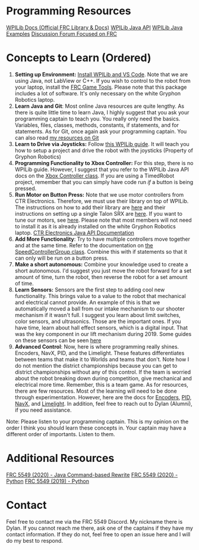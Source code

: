 # Programming Resources

[WPILib Docs (Official FRC Library & Docs)](https://docs.wpilib.org/en/latest/)
[WPILib Java API](https://first.wpi.edu/wpilib/allwpilib/docs/release/java/index.html)
[WPILib Java Examples](https://docs.wpilib.org/en/stable/docs/software/examples-tutorials/wpilib-examples.html)
[Discussion Forum Focused on FRC](https://www.chiefdelphi.com/)

# Concepts to Learn (Ordered)

1. **Setting up Environment:** [Install WPILib and VS Code](https://docs.wpilib.org/en/stable/docs/zero-to-robot/step-2/wpilib-setup.html). Note that we are using Java, not LabView or C++. If you wish to control to the robot from your laptop, install the [FRC Game Tools](https://docs.wpilib.org/en/stable/docs/zero-to-robot/step-2/frc-game-tools.html). Please note that this package includes a lot of software. It's only necessary on the white Gryphon Robotics laptop.
2. **Learn Java and Git**: Most online Java resources are quite lengthy. As there is quite little time to learn Java, I highly suggest that you ask your programming captain to teach you. You really only need the basics. Variables, files, classes, methods, constants, if statements, and for statements. As for Git, once again ask your programming captain. You can also read [my resources on Git](Git.md)
3. **Learn to Drive via Joysticks:** Follow [this WPILib guide](https://docs.wpilib.org/en/stable/docs/zero-to-robot/step-4/creating-benchtop-test-program-cpp-java.html). It will teach you how to setup a project and drive the robot with the joysticks (Property of Gryphon Robotics)
4. **Programming Functionality to Xbox Controller:** For this step, there is no WPILib guide. However, I suggest that you refer to the WPILib Java API docs on the [Xbox Controller class](https://first.wpi.edu/wpilib/allwpilib/docs/release/java/edu/wpi/first/wpilibj/XboxController.html.). If you are using a TimedRobot project, remember that you can simply have code run _if_ a button is being pressed.
5. **Run Motor on Button Press:** Note that we use motor controllers from CTR Electronics. Therefore, we must use their library on top of WPILib. The instructions on how to add their library are [here](https://docs.ctre-phoenix.com/en/stable/ch05a_CppJava.html#frc-c-java-add-phoenix) and their instructions on setting up a single Talon SRX are [here](https://docs.ctre-phoenix.com/en/stable/ch05a_CppJava.html#frc-java-build-test-single-talon). If you want to tune our motors, see [here](https://docs.ctre-phoenix.com/en/stable/ch05_PrepWorkstation.html). Please note that most members will not need to install it as it is already installed on the white Gryphon Robotics laptop. [CTR Electronics Java API Documentation](https://www.ctr-electronics.com/downloads/api/java/html/index.html)
6. **Add More Functionality**: Try to have multiple controllers move together and at the same time. Refer to the documentation on [the SpeedControllerGroup class](https://first.wpi.edu/wpilib/allwpilib/docs/release/java/edu/wpi/first/wpilibj/SpeedControllerGroup.html). Combine this with if statements so that it can only will be run on a button press.
7. **Make a short autonomous:** Combine your knowledge used to create a short autonomous. I'd suggest you just move the robot forward for a set amount of time, turn the robot, then reverse the robot for a set amount of time.
8. **Learn Sensors:** Sensors are the first step to adding cool new functionality. This brings value to a value to the robot that mechanical and electrical cannot provide. An example of this is that we automatically moved a ball from our intake mechanism to our shooter mechanism if it wasn't full. I suggest you learn about limit switches, color sensors, and ultrasonics. Those are the important ones. If you have time, learn about hall effect sensors, which is a digital input. That was the key component in our lift mechanism during 2019. Some guides on these sensors can be seen [here](https://docs.wpilib.org/en/stable/docs/software/sensors/index.html)
9. **Advanced Control**: Now, here is where programming really shines. Encoders, NavX, PID, and the Limelight. These features differentiates between teams that make it to Worlds and teams that don't. Note how I do not mention the district championships because you can get to district championships without any of this control. If the team is worried about the robot breaking down during competition, give mechanical and electrical more time. Remember, this is a team game. As for resources, there are few resources. Most of the learning will need to be done through experimentation. However, here are the docs for [Encoders](https://docs.wpilib.org/en/stable/docs/software/sensors/encoders-software.html?highlight=Encoders), [PID](https://docs.wpilib.org/en/stable/docs/software/advanced-controls/introduction/index.html), [NavX](https://pdocs.kauailabs.com/navx-mxp/examples/), and [Limelight](https://docs.limelightvision.io/en/latest/). In addition, feel free to reach out to Dylan (Alumni), if you need assistance.

Note: Please listen to your programming captain. This is my opinion on the order I think you should learn these concepts in. Your captain may have a different order of importants. Listen to them.

# Additional Resources

[FRC 5549 (2020) - Java Command-based Rewrite](https://github.com/dylantknguyen/FRC5549-2020-Java)
[FRC 5549 (2020) - Python](https://github.com/FRC5549Robotics/5549-2020)
[FRC 5549 (2019) - Python](https://github.com/FRC5549Robotics/5549-2019)

# Contact

Feel free to contact me via the FRC 5549 Discord. My nickname there is Dylan. If you cannot reach me there, ask one of the captains if they have my contact information. If they do not, feel free to open an issue here and I will do my best to respond.
